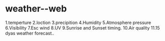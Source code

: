 # weather--web
1.temperture
2.loction
3.precipition
4.Humidity
5.Atmosphere pressure
6.Visibility
7.Esc wind
8.UV
9.Sunrise and Sunset timing.
10.Air quality
11.15 dyas weather forecast..
